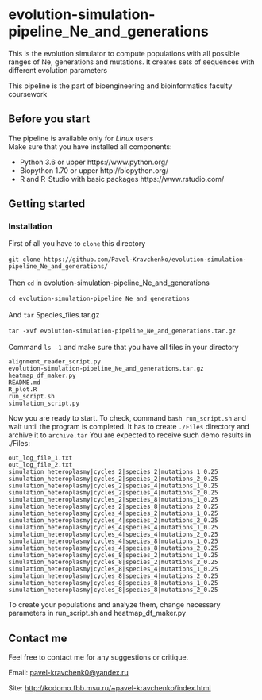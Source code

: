 # evolution-simulation-pipeline_Ne_and_generations
This is the evolution simulator to compute populations with all possible ranges of Ne, generations and mutations. It creates sets of sequences with different evolution parameters

This pipeline is the part of bioengineering and bioinformatics faculty coursework

## Before you start

The pipeline is available only for <i>Linux</i> users </br>
Make sure that you have installed all components:
<ul>
<li>Python 3.6 or upper https://www.python.org/
<li>Biopython 1.70 or upper http://biopython.org/
<li>R and R-Studio with basic packages https://www.rstudio.com/
</ul>


## Getting started

### Installation

First of all you have to ```clone``` this directory</br></br>
```git clone https://github.com/Pavel-Kravchenko/evolution-simulation-pipeline_Ne_and_generations/```</br></br>
Then ```cd``` in evolution-simulation-pipeline_Ne_and_generations</br></br>
```cd evolution-simulation-pipeline_Ne_and_generations```</br></br>
And ```tar``` Species_files.tar.gz</br></br>
```tar -xvf evolution-simulation-pipeline_Ne_and_generations.tar.gz```</br></br>
Command ```ls -1``` and make sure that you have all files in your directory
```
alignment_reader_script.py
evolution-simulation-pipeline_Ne_and_generations.tar.gz
heatmap_df_maker.py
README.md
R_plot.R
run_script.sh
simulation_script.py
```
Now you are ready to start.
To check, command 
```bash run_script.sh``` and wait until the program is completed.
It has to create ``./Files`` directory and archive it to ``archive.tar``
You are expected to receive such demo results in ./Files:

```
out_log_file_1.txt
out_log_file_2.txt
simulation_heteroplasmy|cycles_2|species_2|mutations_1_0.25
simulation_heteroplasmy|cycles_2|species_2|mutations_2_0.25
simulation_heteroplasmy|cycles_2|species_4|mutations_1_0.25
simulation_heteroplasmy|cycles_2|species_4|mutations_2_0.25
simulation_heteroplasmy|cycles_2|species_8|mutations_1_0.25
simulation_heteroplasmy|cycles_2|species_8|mutations_2_0.25
simulation_heteroplasmy|cycles_4|species_2|mutations_1_0.25
simulation_heteroplasmy|cycles_4|species_2|mutations_2_0.25
simulation_heteroplasmy|cycles_4|species_4|mutations_1_0.25
simulation_heteroplasmy|cycles_4|species_4|mutations_2_0.25
simulation_heteroplasmy|cycles_4|species_8|mutations_1_0.25
simulation_heteroplasmy|cycles_4|species_8|mutations_2_0.25
simulation_heteroplasmy|cycles_8|species_2|mutations_1_0.25
simulation_heteroplasmy|cycles_8|species_2|mutations_2_0.25
simulation_heteroplasmy|cycles_8|species_4|mutations_1_0.25
simulation_heteroplasmy|cycles_8|species_4|mutations_2_0.25
simulation_heteroplasmy|cycles_8|species_8|mutations_1_0.25
simulation_heteroplasmy|cycles_8|species_8|mutations_2_0.25
```
To create your populations and analyze them, change necessary parameters in run_script.sh and heatmap_df_maker.py


## Contact me

Feel free to contact me for any suggestions or critique.

Email: pavel-kravchenk0@yandex.ru 

Site: http://kodomo.fbb.msu.ru/~pavel-kravchenko/index.html 

